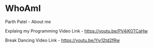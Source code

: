 # WhoAmI
Parth Patel - About me

Explaing my Programming Video Link - https://youtu.be/PV4iK0TCaHw

Break Dancing Video Link - https://youtu.be/Yiy12td2fRw
